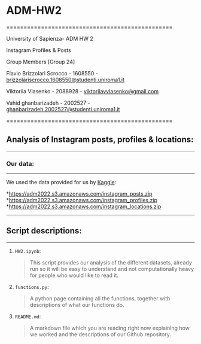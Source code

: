 # ADM-HW2

================================================

University of Sapienza- ADM HW 2 

Instagram Profiles & Posts 

Group Members [Group 24]


Flavio Brizzolari Scrocco - 1608550 - brizzolariscrocco.1608550@studenti.uniroma1.it

Viktoriia Vlasenko - 2088928 - viktoriiavvlasenko@gmail.com  

Vahid ghanbarizadeh - 2002527 - ghanbarizadeh.2002527@studenti.uniroma1.it 

================================================

## Analysis of Instagram posts, profiles & locations:

------------------------------------------------

### Our data:

--------------------------------------------------

We used the data provided for us by [Kaggle](https://www.kaggle.com/datasets/shmalex/instagram-dataset?select=instagram_profiles.csv):

*<https://adm2022.s3.amazonaws.com/instagram_posts.zip>
*<https://adm2022.s3.amazonaws.com/instagram_profiles.zip>
*<https://adm2022.s3.amazonaws.com/instagram_locations.zip>

-----------------------------------------------------

## Script descriptions:

---------------------------------------------------

1. `HW2.ipynb`:
    >This script provides our analysis of the different datasets, already run so it will be easy to understand and not computationally heavy for people who would like to read it.
2. `functions.py`:
    >A python page containing all the functions, together with descriptions of what our functions do.
3. `README.md`:
    > A markdown file which you are reading right now explaining how we worked and the descriptions of our Github repository.
    
